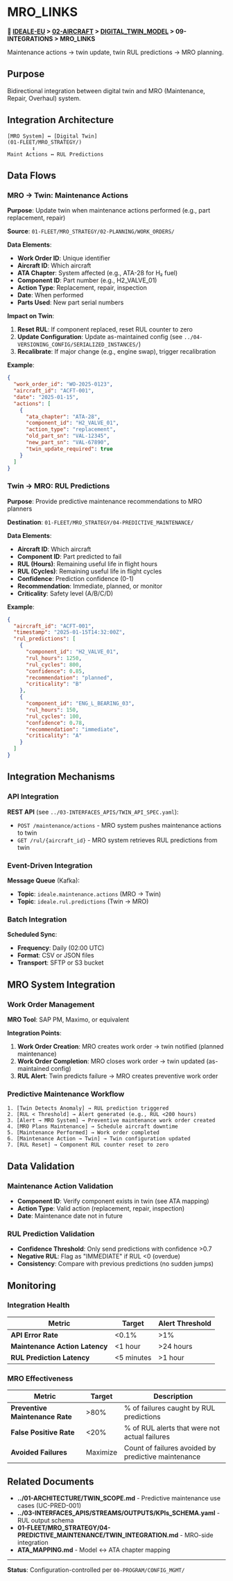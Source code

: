 # MRO_LINKS

**📍 [IDEALE-EU](../../../) > [02-AIRCRAFT](../../) > [DIGITAL_TWIN_MODEL](../) > 09-INTEGRATIONS > MRO_LINKS**

Maintenance actions → twin update, twin RUL predictions → MRO planning.

## Purpose

Bidirectional integration between digital twin and MRO (Maintenance, Repair, Overhaul) system.

## Integration Architecture

```
[MRO System] ↔ [Digital Twin]
(01-FLEET/MRO_STRATEGY/)
        ↕
Maint Actions ↔ RUL Predictions
```

## Data Flows

### MRO → Twin: Maintenance Actions

**Purpose**: Update twin when maintenance actions performed (e.g., part replacement, repair)

**Source**: `01-FLEET/MRO_STRATEGY/02-PLANNING/WORK_ORDERS/`

**Data Elements**:
- **Work Order ID**: Unique identifier
- **Aircraft ID**: Which aircraft
- **ATA Chapter**: System affected (e.g., ATA-28 for H₂ fuel)
- **Component ID**: Part number (e.g., H2_VALVE_01)
- **Action Type**: Replacement, repair, inspection
- **Date**: When performed
- **Parts Used**: New part serial numbers

**Impact on Twin**:
1. **Reset RUL**: If component replaced, reset RUL counter to zero
2. **Update Configuration**: Update as-maintained config (see `../04-VERSIONING_CONFIG/SERIALIZED_INSTANCES/`)
3. **Recalibrate**: If major change (e.g., engine swap), trigger recalibration

**Example**:
```json
{
  "work_order_id": "WO-2025-0123",
  "aircraft_id": "ACFT-001",
  "date": "2025-01-15",
  "actions": [
    {
      "ata_chapter": "ATA-28",
      "component_id": "H2_VALVE_01",
      "action_type": "replacement",
      "old_part_sn": "VAL-12345",
      "new_part_sn": "VAL-67890",
      "twin_update_required": true
    }
  ]
}
```

### Twin → MRO: RUL Predictions

**Purpose**: Provide predictive maintenance recommendations to MRO planners

**Destination**: `01-FLEET/MRO_STRATEGY/04-PREDICTIVE_MAINTENANCE/`

**Data Elements**:
- **Aircraft ID**: Which aircraft
- **Component ID**: Part predicted to fail
- **RUL (Hours)**: Remaining useful life in flight hours
- **RUL (Cycles)**: Remaining useful life in flight cycles
- **Confidence**: Prediction confidence (0-1)
- **Recommendation**: Immediate, planned, or monitor
- **Criticality**: Safety level (A/B/C/D)

**Example**:
```json
{
  "aircraft_id": "ACFT-001",
  "timestamp": "2025-01-15T14:32:00Z",
  "rul_predictions": [
    {
      "component_id": "H2_VALVE_01",
      "rul_hours": 1250,
      "rul_cycles": 800,
      "confidence": 0.85,
      "recommendation": "planned",
      "criticality": "B"
    },
    {
      "component_id": "ENG_L_BEARING_03",
      "rul_hours": 150,
      "rul_cycles": 100,
      "confidence": 0.78,
      "recommendation": "immediate",
      "criticality": "A"
    }
  ]
}
```

## Integration Mechanisms

### API Integration

**REST API** (see `../03-INTERFACES_APIS/TWIN_API_SPEC.yaml`):
- `POST /maintenance/actions` - MRO system pushes maintenance actions to twin
- `GET /rul/{aircraft_id}` - MRO system retrieves RUL predictions from twin

### Event-Driven Integration

**Message Queue** (Kafka):
- **Topic**: `ideale.maintenance.actions` (MRO → Twin)
- **Topic**: `ideale.rul.predictions` (Twin → MRO)

### Batch Integration

**Scheduled Sync**:
- **Frequency**: Daily (02:00 UTC)
- **Format**: CSV or JSON files
- **Transport**: SFTP or S3 bucket

## MRO System Integration

### Work Order Management

**MRO Tool**: SAP PM, Maximo, or equivalent

**Integration Points**:
1. **Work Order Creation**: MRO creates work order → twin notified (planned maintenance)
2. **Work Order Completion**: MRO closes work order → twin updated (as-maintained config)
3. **RUL Alert**: Twin predicts failure → MRO creates preventive work order

### Predictive Maintenance Workflow

```
1. [Twin Detects Anomaly] → RUL prediction triggered
2. [RUL < Threshold] → Alert generated (e.g., RUL <200 hours)
3. [Alert → MRO System] → Preventive maintenance work order created
4. [MRO Plans Maintenance] → Schedule aircraft downtime
5. [Maintenance Performed] → Work order completed
6. [Maintenance Action → Twin] → Twin configuration updated
7. [RUL Reset] → Component RUL counter reset to zero
```

## Data Validation

### Maintenance Action Validation
- **Component ID**: Verify component exists in twin (see ATA mapping)
- **Action Type**: Valid action (replacement, repair, inspection)
- **Date**: Maintenance date not in future

### RUL Prediction Validation
- **Confidence Threshold**: Only send predictions with confidence >0.7
- **Negative RUL**: Flag as "IMMEDIATE" if RUL <0 (overdue)
- **Consistency**: Compare with previous predictions (no sudden jumps)

## Monitoring

### Integration Health

| Metric | Target | Alert Threshold |
|--------|--------|-----------------|
| **API Error Rate** | <0.1% | >1% |
| **Maintenance Action Latency** | <1 hour | >24 hours |
| **RUL Prediction Latency** | <5 minutes | >1 hour |

### MRO Effectiveness

| Metric | Target | Description |
|--------|--------|-------------|
| **Preventive Maintenance Rate** | >80% | % of failures caught by RUL predictions |
| **False Positive Rate** | <20% | % of RUL alerts that were not actual failures |
| **Avoided Failures** | Maximize | Count of failures avoided by predictive maintenance |

## Related Documents

- **../01-ARCHITECTURE/TWIN_SCOPE.md** - Predictive maintenance use cases (UC-PRED-001)
- **../03-INTERFACES_APIS/STREAMS/OUTPUTS/KPIs_SCHEMA.yaml** - RUL output schema
- **01-FLEET/MRO_STRATEGY/04-PREDICTIVE_MAINTENANCE/TWIN_INTEGRATION.md** - MRO-side integration
- **ATA_MAPPING.md** - Model ↔ ATA chapter mapping

---

**Status**: Configuration-controlled per `00-PROGRAM/CONFIG_MGMT/`
